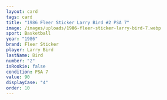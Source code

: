 ```yaml
---
layout: card
tags: card
title: "1986 Fleer Sticker Larry Bird #2 PSA 7"
image: /images/uploads/1986-fleer-sticker-larry-bird-7.webp
sport: Basketball
year: "1986"
brand: Fleer Sticker
player: Larry Bird
lastName: Bird
number: "2"
isRookie: false
condition: PSA 7
value: 90
displayCase: "4"
order: 10
---
```

